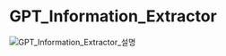 # GPT_Information_Extractor

![GPT_Information_Extractor_설명](https://github.com/elmidion/GPT_Information_Extractor/assets/43239336/cf7e9961-af64-42ba-b3f7-da8c2159a25c)
